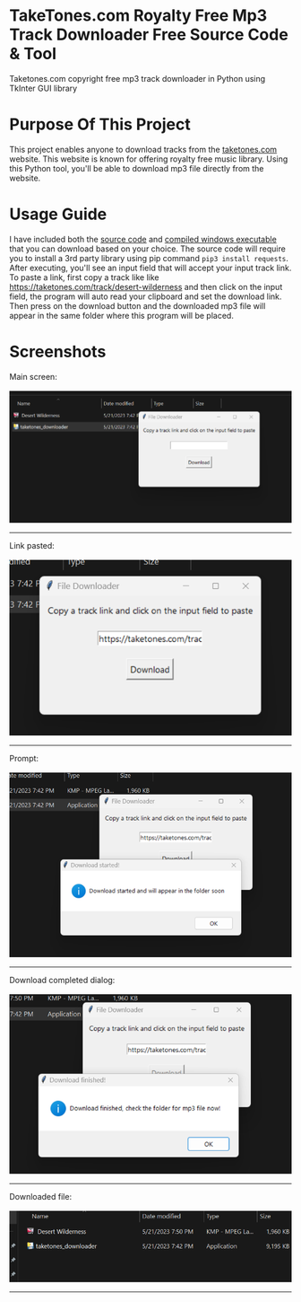# TakeTones.com Royalty Free Mp3 Track Downloader Free Source Code & Tool
Taketones.com copyright free mp3 track downloader in Python using TkInter GUI library

# Purpose Of This Project
This project enables anyone to download tracks from the <a href="https://taketones.com">taketones.com</a> website. This website is known for offering royalty free music library. Using this Python tool, you'll be able to download mp3 file directly from the website. 

# Usage Guide
I have included both the <a href="https://github.com/TufayelLUS/TakeTones.com-Track-Downloader/blob/main/taketones_downloader.py">source code</a> and <a href="https://github.com/TufayelLUS/TakeTones.com-Track-Downloader/raw/main/taketones_downloader.exe">compiled windows executable</a> that you can download based on your choice. The source code will require you to install a 3rd party library using pip command <code>pip3 install requests</code>. After executing, you'll see an input field that will accept your input track link. To paste a link, first copy a track like like https://taketones.com/track/desert-wilderness and then click on the input field, the program will auto read your clipboard and set the download link. Then press on the download button and the downloaded mp3 file will appear in the same folder where this program will be placed.

# Screenshots
Main screen:<br><br>
<img src="https://raw.githubusercontent.com/TufayelLUS/TakeTones.com-Track-Downloader/main/Screenshots/ss1.png" /><br><hr>
Link pasted:<br><br>
<img src="https://raw.githubusercontent.com/TufayelLUS/TakeTones.com-Track-Downloader/main/Screenshots/aa2.png" /><br><hr>
Prompt:<br><br>
<img src="https://raw.githubusercontent.com/TufayelLUS/TakeTones.com-Track-Downloader/main/Screenshots/ss3.png" /><br><hr>
Download completed dialog:<br><br>
<img src="https://raw.githubusercontent.com/TufayelLUS/TakeTones.com-Track-Downloader/main/Screenshots/ss4.png" /><br><hr>
Downloaded file:<br><br>
<img src="https://raw.githubusercontent.com/TufayelLUS/TakeTones.com-Track-Downloader/main/Screenshots/ss5.png" /><br><hr>
